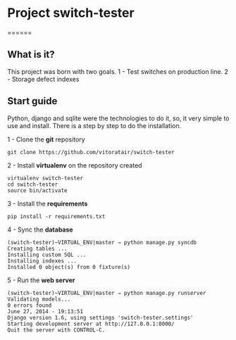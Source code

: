# Project switch-tester
======


## What is it?

This project was born with two goals.
1 - Test switches on production line. 
2 - Storage defect indexes

## Start guide


Python, django and sqlite were the technologies to do it, so, it very simple to use and install. There is a step by step to do the installation.

1 -  Clone the <b>git</b> repository

```
git clone https://github.com/vitoratair/switch-tester
```
	
2 - Install <b>virtualenv</b> on the repository created

```
virtualenv switch-tester
cd switch-tester
source bin/activate
```

3 - Install the <b>requirements</b>

```
pip install -r requirements.txt
```

4 - Sync the <b>database</b>

```
(switch-tester)~VIRTUAL_ENV|master ⇒ python manage.py syncdb
Creating tables ...
Installing custom SQL ...
Installing indexes ...
Installed 0 object(s) from 0 fixture(s)	
```

5 - Run the <b>web server</b>

```
(switch-tester)~VIRTUAL_ENV|master ⇒ python manage.py runserver
Validating models...
0 errors found
June 27, 2014 - 19:13:51
Django version 1.6, using settings 'switch-tester.settings'
Starting development server at http://127.0.0.1:8000/
Quit the server with CONTROL-C.	
```



